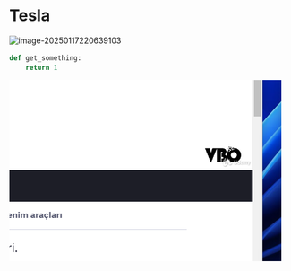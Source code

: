 # Tesla



![image-20250117220639103](assets/image-20250117220639103.png)





```python
def get_something:
	return 1
```



![](assets/image-20250117230543054.png)
